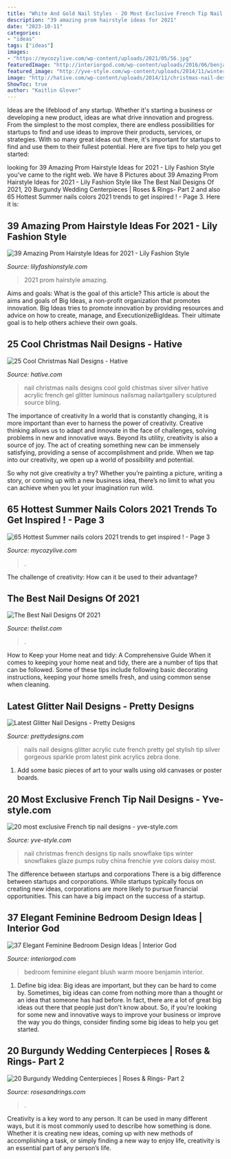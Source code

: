 ```yaml
---
title: "White And Gold Nail Styles - 20 Most Exclusive French Tip Nail Designs"
description: "39 amazing prom hairstyle ideas for 2021"
date: "2023-10-11"
categories:
- "ideas"
tags: ["ideas"]
images:
- "https://mycozylive.com/wp-content/uploads/2021/05/56.jpg"
featuredImage: "http://interiorgod.com/wp-content/uploads/2016/06/benjamin-moore-warm-blush.jpg"
featured_image: "http://yve-style.com/wp-content/uploads/2014/11/winter-french-tips-nails-designs.jpg"
image: "http://hative.com/wp-content/uploads/2014/11/christmas-nail-designs/11-cool-christmas-nail-designs.jpg"
ShowToc: true
author: "Kaitlin Glover"
---
```



Ideas are the lifeblood of any startup. Whether it's starting a business or developing a new product, ideas are what drive innovation and progress. From the simplest to the most complex, there are endless possibilities for startups to find and use ideas to improve their products, services, or strategies. With so many great ideas out there, it's important for startups to find and use them to their fullest potential. Here are five tips to help you get started:

	

		
looking for 39 Amazing Prom Hairstyle Ideas for 2021 - Lily Fashion Style you've came to the right web. We have 8 Pictures about 39 Amazing Prom Hairstyle Ideas for 2021 - Lily Fashion Style like The Best Nail Designs Of 2021, 20 Burgundy Wedding Centerpieces | Roses &amp; Rings- Part 2 and also 65 Hottest Summer nails colors 2021 trends to get inspired ! - Page 3. Here it is:
		
    
## 39 Amazing Prom Hairstyle Ideas For 2021 - Lily Fashion Style

<img loading=lazy src="https://lilyfashionstyle.com/wp-content/uploads/2021/03/21-6.jpg" onerror="this.onerror=null;this.src='https://tse2.mm.bing.net/th?id=OIP.NPt6j1JSQNlJq3EkZL4UBwHaLB&amp;pid=15.1';" alt="39 Amazing Prom Hairstyle Ideas for 2021 - Lily Fashion Style">

_Source: lilyfashionstyle.com_

>2021 prom hairstyle amazing. 

	

Aims and goals: What is the goal of this article?
This article is about the aims and goals of Big Ideas, a non-profit organization that promotes innovation. Big Ideas tries to promote innovation by providing resources and advice on how to create, manage, and ExecutionizeBigIdeas. Their ultimate goal is to help others achieve their own goals.

    
## 25 Cool Christmas Nail Designs - Hative

<img loading=lazy src="http://hative.com/wp-content/uploads/2014/11/christmas-nail-designs/11-cool-christmas-nail-designs.jpg" onerror="this.onerror=null;this.src='https://tse1.mm.bing.net/th?id=OIP.KBlOtUi4yY1dvZbQf5Vj0QHaGp&amp;pid=15.1';" alt="25 Cool Christmas Nail Designs - Hative">

_Source: hative.com_

>nail christmas nails designs cool gold chistmas siver silver hative acrylic french gel glitter luminous nailsmag nailartgallery sculptured source bling. 

	

The importance of creativity
In a world that is constantly changing, it is more important than ever to harness the power of creativity. Creative thinking allows us to adapt and innovate in the face of challenges, solving problems in new and innovative ways.
Beyond its utility, creativity is also a source of joy. The act of creating something new can be immensely satisfying, providing a sense of accomplishment and pride. When we tap into our creativity, we open up a world of possibility and potential.

So why not give creativity a try? Whether you’re painting a picture, writing a story, or coming up with a new business idea, there’s no limit to what you can achieve when you let your imagination run wild.

    
## 65 Hottest Summer Nails Colors 2021 Trends To Get Inspired ! - Page 3

<img loading=lazy src="https://mycozylive.com/wp-content/uploads/2021/05/56.jpg" onerror="this.onerror=null;this.src='https://tse4.mm.bing.net/th?id=OIP.ajINWo6rMHiOsg1NjpyHmgHaLH&amp;pid=15.1';" alt="65 Hottest Summer nails colors 2021 trends to get inspired ! - Page 3">

_Source: mycozylive.com_

>. 

	

The challenge of creativity: How can it be used to their advantage?
 

    
## The Best Nail Designs Of 2021

<img loading=lazy src="https://www.thelist.com/img/gallery/the-best-nail-designs-of-2021/the-mid-century-modern-design-is-a-trendy-and-unexpected-look-for-2021-nail-designs-1616600723.jpg" onerror="this.onerror=null;this.src='https://tse2.mm.bing.net/th?id=OIP.Pd_t4aCCcS5Nv02_Cgap9gHaEK&amp;pid=15.1';" alt="The Best Nail Designs Of 2021">

_Source: thelist.com_

>. 

	

How to Keep your Home neat and tidy: A Comprehensive Guide
When it comes to keeping your home neat and tidy, there are a number of tips that can be followed. Some of these tips include following basic decorating instructions, keeping your home smells fresh, and using common sense when cleaning.

    
## Latest Glitter Nail Designs - Pretty Designs

<img loading=lazy src="https://www.prettydesigns.com/wp-content/uploads/2014/07/Stylish-Glitter-Nails.jpg" onerror="this.onerror=null;this.src='https://tse2.mm.bing.net/th?id=OIP.3JdXh3QmPDeJOn29YCK4HQHaJ3&amp;pid=15.1';" alt="Latest Glitter Nail Designs - Pretty Designs">

_Source: prettydesigns.com_

>nails nail designs glitter acrylic cute french pretty gel stylish tip silver gorgeous sparkle prom latest pink acrylics zebra done. 

	

1) Add some basic pieces of art to your walls using old canvases or poster boards.

    
## 20 Most Exclusive French Tip Nail Designs - Yve-style.com

<img loading=lazy src="http://yve-style.com/wp-content/uploads/2014/11/winter-french-tips-nails-designs.jpg" onerror="this.onerror=null;this.src='https://tse1.mm.bing.net/th?id=OIP.3szzCeaUOMEj9wEYGMpPTAAAAA&amp;pid=15.1';" alt="20 most exclusive French tip nail designs - yve-style.com">

_Source: yve-style.com_

>nail christmas french designs tip nails snowflake tips winter snowflakes glaze pumps ruby china frenchie yve colors daisy most. 

	

The difference between startups and corporations
There is a big difference between startups and corporations. While startups typically focus on creating new ideas, corporations are more likely to pursue financial opportunities. This can have a big impact on the success of a startup.

    
## 37 Elegant Feminine Bedroom Design Ideas | Interior God

<img loading=lazy src="http://interiorgod.com/wp-content/uploads/2016/06/benjamin-moore-warm-blush.jpg" onerror="this.onerror=null;this.src='https://tse4.mm.bing.net/th?id=OIP.bJTFrq2Mbr-1naJHDCvSagHaJ4&amp;pid=15.1';" alt="37 Elegant Feminine Bedroom Design Ideas | Interior God">

_Source: interiorgod.com_

>bedroom feminine elegant blush warm moore benjamin interior. 

	

1. Define big idea:
Big ideas are important, but they can be hard to come by. Sometimes, big ideas can come from nothing more than a thought or an idea that someone has had before. In fact, there are a lot of great big ideas out there that people just don't know about. So, if you're looking for some new and innovative ways to improve your business or improve the way you do things, consider finding some big ideas to help you get started.

    
## 20 Burgundy Wedding Centerpieces | Roses &amp; Rings- Part 2

<img loading=lazy src="http://www.rosesandrings.com/wp-content/uploads/2018/06/burgundy-floating-candles-wedding-centerpiece.jpg" onerror="this.onerror=null;this.src='https://tse2.mm.bing.net/th?id=OIP.4KTWUZzAKcO8uJRu-zJJ_wHaKH&amp;pid=15.1';" alt="20 Burgundy Wedding Centerpieces | Roses &amp; Rings- Part 2">

_Source: rosesandrings.com_

>. 

	

Creativity is a key word to any person. It can be used in many different ways, but it is most commonly used to describe how something is done. Whether it is creating new ideas, coming up with new methods of accomplishing a task, or simply finding a new way to enjoy life, creativity is an essential part of any person’s life.

